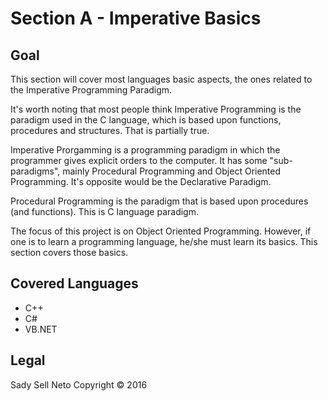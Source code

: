 # Section A - Imperative Basics

## Goal
This section will cover most languages basic aspects, the ones related to the Imperative Programming Paradigm.

It's worth noting that most people think Imperative Programming is the paradigm used in the C language, which is based upon functions, procedures and structures. That is partially true.

Imperative Prorgamming is a programming paradigm in which the programmer gives explicit orders to the computer. It has some "sub-paradigms", mainly Procedural Programming and Object Oriented Programming. It's opposite would be the Declarative Paradigm.

Procedural Programming is the paradigm that is based upon procedures (and functions). This is C language paradigm.

The focus of this project is on Object Oriented Programming. However, if one is to learn a programming language, he/she must learn its basics. This section covers those basics.

## Covered Languages
- C++
- C#
- VB.NET

## Legal
Sady Sell Neto
Copyright &copy; 2016

